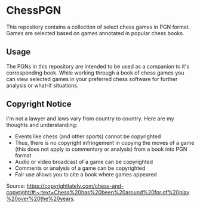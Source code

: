 # ChessPGN
This repository contains a collection of select chess games in PGN format.  Games are selected based on games annotated in popular chess books.

## Usage
The PGNs in this repository are intended to be used as a companion to it's corresponding book.  While working through a book of chess games you can view selected games in your preferred chess software for further analysis or what-if situations.

## Copyright Notice
I'm not a lawyer and laws vary from country to country. Here are my thoughts and understanding:

* Events like chess (and other sports) cannot be copyrighted
* Thus, there is no copyright infringement in copying the moves of a game (this does not apply to commentary or analysis) from a book into PGN format
* Audio or video broadcast of a game can be copyrighted
* Comments or analysis of a game can be copyrighted
* Fair use allows you to cite a book where games appeared

Source: https://copyrightlately.com/chess-and-copyright/#:~:text=Chess%20has%20been%20around%20for,of%20play%20over%20the%20years.
